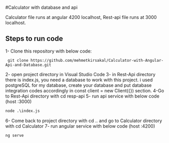 #Calculator with database and api

Calculator file runs at angular 4200 localhost, Rest-api file runs at 3000 localhost. 

## Steps to run code

1- Clone this repository with below code:
```git
 git clone https://github.com/mehmetkirsakal/Calculator-with-Angular-Api-and-Database.git
```
2- open project directory in Visual Studio Code
3- in Rest-Api directory there is index.js, you need a database to work with this project. i used postgreSQL for my database, create your database and put database integration codes accordingly in const client = new Client({}) section.
4-Go to Rest-Api directory with cd resp-api
5- run api service  with below code (host :3000)
```cmd
node .\index.js
```
6- Come back to project directory with cd .. and go to Calculator directory with cd Calculator
7- run angular service with below code (host :4200)
```cmd
ng serve
```
